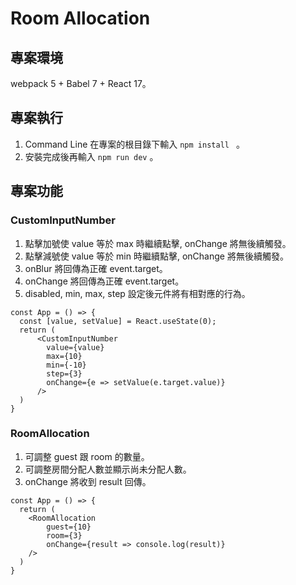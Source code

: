 # Room Allocation

## 專案環境
webpack 5 + Babel 7 + React 17。

## 專案執行
1. Command Line 在專案的根目錄下輸入 ```npm install ``` 。
2. 安裝完成後再輸入 ```npm run dev``` 。

## 專案功能
### CustomInputNumber
1. 點擊加號使 value 等於 max 時繼續點擊, onChange 將無後續觸發。
2. 點擊減號使 value 等於 min 時繼續點擊, onChange 將無後續觸發。
3. onBlur 將回傳為正確 event.target。
4. onChange 將回傳為正確 event.target。
5. disabled, min, max, step 設定後元件將有相對應的行為。
```
const App = () => {
  const [value, setValue] = React.useState(0);
  return (
      <CustomInputNumber
        value={value}
        max={10}
        min={-10}
        step={3}
        onChange={e => setValue(e.target.value)}
      />
  )
}
```
### RoomAllocation
1. 可調整 guest 跟 room 的數量。
2. 可調整房間分配人數並顯示尚未分配人數。
3. onChange 將收到 result 回傳。
```
const App = () => {
  return (
    <RoomAllocation
        guest={10}
        room={3}
        onChange={result => console.log(result)}
    />
  )
}
```

